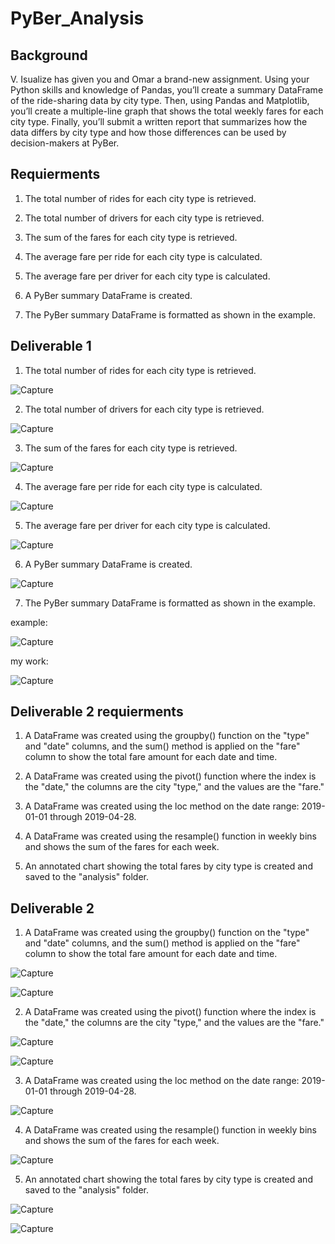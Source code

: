 # PyBer_Analysis

## Background

V. Isualize has given you and Omar a brand-new assignment. Using your Python skills and knowledge of Pandas, you’ll create a summary DataFrame of the ride-sharing data by city type. Then, using Pandas and Matplotlib, you’ll create a multiple-line graph that shows the total weekly fares for each city type. Finally, you’ll submit a written report that summarizes how the data differs by city type and how those differences can be used by decision-makers at PyBer.


## Requierments

1) The total number of rides for each city type is retrieved.

2) The total number of drivers for each city type is retrieved.

3) The sum of the fares for each city type is retrieved.

4) The average fare per ride for each city type is calculated.

5) The average fare per driver for each city type is calculated.

6) A PyBer summary DataFrame is created.

7) The PyBer summary DataFrame is formatted as shown in the example.

## Deliverable 1

1) The total number of rides for each city type is retrieved.

![Capture](https://user-images.githubusercontent.com/89880015/137067318-026c193e-cc42-43b4-b21c-3c892303fd7c.PNG)

2) The total number of drivers for each city type is retrieved.

![Capture](https://user-images.githubusercontent.com/89880015/137067560-5c3aa259-b727-4bda-98d3-6af5d9d4f6d1.PNG)

3) The sum of the fares for each city type is retrieved.

![Capture](https://user-images.githubusercontent.com/89880015/137067800-405e84b9-6b46-4585-b41c-45345397c435.PNG)

4) The average fare per ride for each city type is calculated.

![Capture](https://user-images.githubusercontent.com/89880015/137067932-2c433b06-5045-42ab-b958-e4908495ad80.PNG)

5) The average fare per driver for each city type is calculated.

![Capture](https://user-images.githubusercontent.com/89880015/137068089-2d213ef2-d6b4-483c-a286-d23e7fef8857.PNG)

6) A PyBer summary DataFrame is created.

![Capture](https://user-images.githubusercontent.com/89880015/137068322-3c065fc3-018e-40ef-9e45-160cd5a5c0dc.PNG)

7) The PyBer summary DataFrame is formatted as shown in the example.

example: 

![Capture](https://user-images.githubusercontent.com/89880015/137068486-0cd57027-a0e1-441f-9dee-54a92694e73d.PNG)

my work: 

![Capture](https://user-images.githubusercontent.com/89880015/137068632-f2688da4-39fb-486b-9694-189d3a7fd7f5.PNG)

## Deliverable 2 requierments

1) A DataFrame was created using the groupby() function on the "type" and "date" columns, and the sum() method is applied on the "fare" column to show the total fare amount for each date and time.

2) A DataFrame was created using the pivot() function where the index is the "date," the columns are the city "type," and the values are the "fare."

3) A DataFrame was created using the loc method on the date range: 2019-01-01 through 2019-04-28.

4) A DataFrame was created using the resample() function in weekly bins and shows the sum of the fares for each week.

5) An annotated chart showing the total fares by city type is created and saved to the "analysis" folder.

## Deliverable 2

1) A DataFrame was created using the groupby() function on the "type" and "date" columns, and the sum() method is applied on the "fare" column to show the total fare amount for each date and time.

![Capture](https://user-images.githubusercontent.com/89880015/137147577-fa3f915e-7be7-4f7f-85d8-050f81cd193d.PNG)


![Capture](https://user-images.githubusercontent.com/89880015/137147905-a177e509-5782-4775-9b68-83d9138a14f1.PNG)


2) A DataFrame was created using the pivot() function where the index is the "date," the columns are the city "type," and the values are the "fare."

![Capture](https://user-images.githubusercontent.com/89880015/137148623-57152514-d136-4356-b723-c9793cb5dc99.PNG)

![Capture](https://user-images.githubusercontent.com/89880015/137148987-3f66cc4b-4b4f-4b73-aa4b-3958b3668813.PNG)



3) A DataFrame was created using the loc method on the date range: 2019-01-01 through 2019-04-28.

![Capture](https://user-images.githubusercontent.com/89880015/137149299-8c69dcdc-afdf-49f2-9726-8b5ea7900dfd.PNG)



4) A DataFrame was created using the resample() function in weekly bins and shows the sum of the fares for each week.

![Capture](https://user-images.githubusercontent.com/89880015/137149607-c808decd-5feb-4a2a-9df5-9247c9f3afc4.PNG)


5) An annotated chart showing the total fares by city type is created and saved to the "analysis" folder.

![Capture](https://user-images.githubusercontent.com/89880015/137149975-945a1fba-9d43-4541-a08b-5734cc37737b.PNG)


![Capture](https://user-images.githubusercontent.com/89880015/137150085-56dd4106-f5a1-4439-b34e-d20389e4ff72.PNG)








